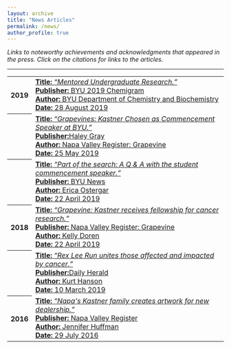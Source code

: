 ```yaml
---
layout: archive
title: "News Articles"
permalink: /news/
author_profile: true
---
```


<em>Links to noteworthy achievements and acknowledgments that appeared in the press. Click on the citations for links to the articles.</em>

<hr class="styled-hr" style="width:100%;">

<table>

  <tr><th>2019</th><td>
    <a href="https://www.chem.byu.edu/static/media/uploads/2019_chemigram_.pdf" target="_blank">
    <strong>Title:</strong> <em>“Mentored Undergraduate Research.”</em><br/>
    <strong>Publisher:</strong> BYU 2019 Chemigram<br/>
    <strong>Author:</strong> BYU Department of Chemistry and Biochemistry<br/>
    <strong>Date:</strong> 28 August 2019<br/>
    </a>
  </td></tr>

  <tr><th></th><td>
    <a href="https://napavalleyregister.com/announcements/grapevine/grapevines-kastner-chosen-as-commencement-speaker-at-byu/article_c57a228f-1f16-58c2-b068-ba68445f59e6.html" target="_blank">
    <strong>Title:</strong> <em>“Grapevines: Kastner Chosen as Commencement Speaker at BYU.”</em><br/>
    <strong>Publisher:</strong>Haley Gray<br/>
    <strong>Author:</strong> Napa Valley Register: Grapevine<br/>
    <strong>Date:</strong> 25 May 2019<br/>
    </a>
  </td></tr>

  <tr><th></th><td>
    <a href="https://news.byu.edu/news/part-search-q-student-commencement-speaker" target="_blank">
    <strong>Title:</strong> <em>“Part of the search: A Q & A with the student commencement speaker.”</em><br/>
    <strong>Publisher:</strong> BYU News<br/>
    <strong>Author:</strong> Erica Ostergar<br/>
    <strong>Date:</strong> 22 April 2019<br/>  
    </a>
  </td></tr>

  <tr><th>2018</th><td>
    <a href="https://napavalleyregister.com/announcements/grapevine/grapevine-kastner-receives-fellowship-for-cancer-research/article_daeeeb8e-fa9a-5e7d-89ab-02630eed2f67.html" target="_blank">
    <strong>Title:</strong> <em>“Grapevine: Kastner receives fellowship for cancer research.”</em><br/>
    <strong>Publisher:</strong> Napa Valley Register: Grapevine<br/>
    <strong>Author:</strong> Kelly Doren<br/>
    <strong>Date:</strong> 22 April 2019<br/>  
    </a>
  </td></tr>

  <tr><th></th><td>
    <a href="https://www.heraldextra.com/news/local/central/provo/rex-lee-run-unites-those-affected-and-impacted-by-cancer/article_7121deef-2bfa-5c38-8c19-2345dcc8913d.html" target="_blank">
    <strong>Title:</strong> <em>“Rex Lee Run unites those affected and impacted by cancer.”</em><br/>
    <strong>Publisher:</strong>Daily Herald<br/>
    <strong>Author:</strong> Kurt Hanson<br/>
    <strong>Date:</strong> 10 March 2019<br/>  
    </a>
  </td></tr>

  <tr><th>2016</th><td>
    <a href="https://napavalleyregister.com/news/local/napa-s-kastner-family-creates-artwork-for-new-dealership/article_f103ad6a-d46a-5510-9432-06cc021fb735.html" target="_blank">
    <strong>Title:</strong> <em>“Napa's Kastner family creates artwork for new dealership.”</em><br/>
    <strong>Publisher:</strong> Napa Valley Register<br/>
    <strong>Author:</strong> Jennifer Huffman<br/>
    <strong>Date:</strong> 29 July 2016<br/>  
    </a>
  </td></tr>
</table>

